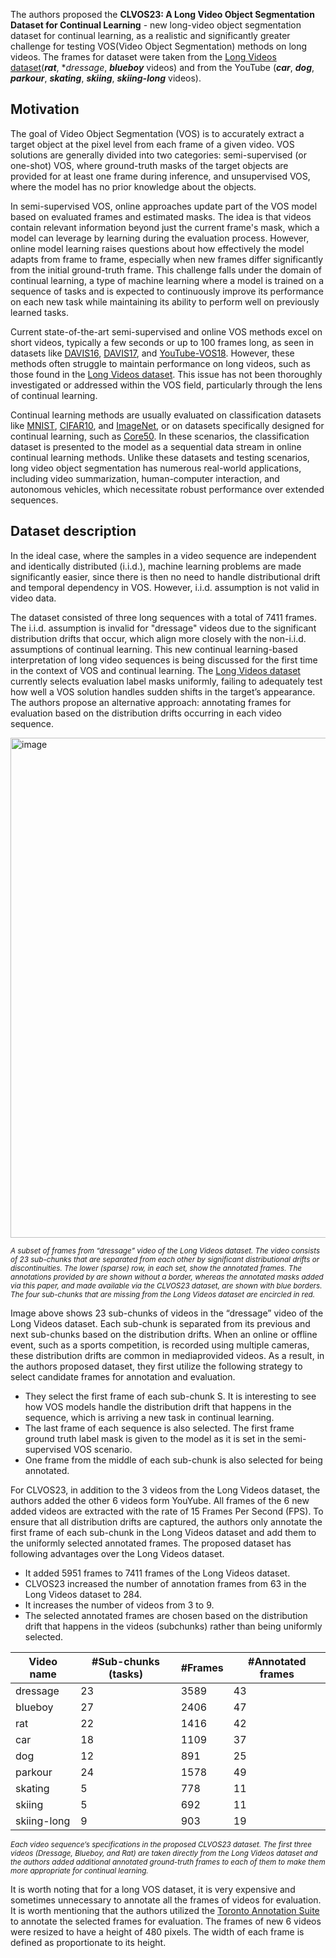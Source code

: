 The authors proposed the **CLVOS23: A Long Video Object Segmentation Dataset for Continual Learning** - new long-video object segmentation dataset for continual learning, as a realistic and significantly greater challenge for testing VOS(Video Object Segmentation) methods on long videos. The frames for dataset were taken from the [Long Videos dataset](https://www.kaggle.com/datasets/gvclsu/long-videos)(***rat***, **dressage*, ***blueboy*** videos) and from the YouTube (***car***, ***dog***, ***parkour***, ***skating***, ***skiing***, ***skiing-long*** videos).

## Motivation

The goal of Video Object Segmentation (VOS) is to accurately extract a target object at the pixel level from each frame of a given video. VOS solutions are generally divided into two categories: semi-supervised (or one-shot) VOS, where ground-truth masks of the target objects are provided for at least one frame during inference, and unsupervised VOS, where the model has no prior knowledge about the objects.

In semi-supervised VOS, online approaches update part of the VOS model based on evaluated frames and estimated masks. The idea is that videos contain relevant information beyond just the current frame's mask, which a model can leverage by learning during the evaluation process. However, online model learning raises questions about how effectively the model adapts from frame to frame, especially when new frames differ significantly from the initial ground-truth frame. This challenge falls under the domain of continual learning, a type of machine learning where a model is trained on a sequence of tasks and is expected to continuously improve its performance on each new task while maintaining its ability to perform well on previously learned tasks.

Current state-of-the-art semi-supervised and online VOS methods excel on short videos, typically a few seconds or up to 100 frames long, as seen in datasets like [DAVIS16](https://davischallenge.org/), [DAVIS17](https://davischallenge.org/), and [YouTube-VOS18](https://youtube-vos.org/). However, these methods often struggle to maintain performance on long videos, such as those found in the [Long Videos dataset](https://www.kaggle.com/datasets/gvclsu/long-videos). This issue has not been thoroughly investigated or addressed within the VOS field, particularly through the lens of continual learning.

Continual learning methods are usually evaluated on classification datasets like [MNIST](http://yann.lecun.com/exdb/mnist/), [CIFAR10](https://www.cs.toronto.edu/~kriz/cifar.html), and [ImageNet](https://www.image-net.org/), or on datasets specifically designed for continual learning, such as [Core50](https://vlomonaco.github.io/core50/). In these scenarios, the classification dataset is presented to the model as a sequential data stream in online continual learning methods. Unlike these datasets and testing scenarios, long video object segmentation has numerous real-world applications, including video summarization, human-computer interaction, and autonomous vehicles, which necessitate robust performance over extended sequences.

## Dataset description

In the ideal case, where the samples in a video sequence are independent and identically distributed (i.i.d.), machine learning problems are made significantly easier, since there is then no need to handle distributional drift and temporal dependency in VOS. However, i.i.d. assumption is not valid in video data.

The dataset consisted of three long sequences with a total of 7411 frames. The i.i.d. assumption is invalid for "dressage" videos due to the significant distribution drifts that occur, which align more closely with the non-i.i.d. assumptions of continual learning. This new continual learning-based interpretation of long video sequences is being discussed for the first time in the context of VOS and continual learning. The [Long Videos dataset](https://www.kaggle.com/datasets/gvclsu/long-videos) currently selects evaluation label masks uniformly, failing to adequately test how well a VOS solution handles sudden shifts in the target’s appearance. The authors propose an alternative approach: annotating frames for evaluation based on the distribution drifts occurring in each video sequence.

<img src="https://github.com/dataset-ninja/clvos23/assets/120389559/901b7f3a-9e3c-45ec-ac9b-693f1c9fc664" alt="image" width="800">

<span style="font-size: smaller; font-style: italic;">A subset of frames from “dressage” video of the Long Videos dataset. The video consists of 23 sub-chunks that are separated from each other by significant distributional drifts or discontinuities. The lower (sparse) row, in each set, show the annotated frames. The annotations provided by are shown without a border, whereas the annotated masks added via this paper, and made available via the
CLVOS23 dataset, are shown with blue borders. The four sub-chunks that are missing from the Long Videos dataset are encircled in red.</span>

Image above shows 23 sub-chunks of videos in the “dressage” video of the Long Videos dataset. Each sub-chunk is separated from its previous and next sub-chunks based on the distribution drifts. When an online or offline event, such as a sports competition, is recorded using multiple cameras, these distribution drifts are common in mediaprovided videos. As a result, in the authors proposed dataset, they first utilize the following strategy to select candidate frames for annotation and evaluation.

- They select the first frame of each sub-chunk S. It is interesting to see how VOS models handle the distribution drift that happens in the sequence, which is arriving a new task in continual learning.
- The last frame of each sequence is also selected. The first frame ground truth label mask is given to the model as it is set in the semi-supervised VOS scenario.
- One frame from the middle of each sub-chunk is also selected for being annotated.

For CLVOS23, in addition to the 3 videos from the Long Videos dataset, the authors added the other 6 videos form YouYube. All frames of the 6 new added videos are extracted with the rate of 15 Frames Per Second (FPS). To ensure that all distribution drifts are captured, the authors only annotate the first frame of each sub-chunk in the Long Videos dataset and add them to the uniformly selected annotated frames. The proposed dataset has following advantages over the Long Videos dataset.

- It added 5951 frames to 7411 frames of the Long Videos dataset.
- CLVOS23 increased the number of annotation frames from 63 in the Long Videos dataset to 284.
- It increases the number of videos from 3 to 9.
- The selected annotated frames are chosen based on the distribution drift that happens in the videos (subchunks) rather than being uniformly selected.

| Video name  | #Sub-chunks (tasks) | #Frames | #Annotated frames |
| ----------- | ------------------- | ------- | ----------------- |
| dressage    | 23                  | 3589    | 43                |
| blueboy     | 27                  | 2406    | 47                |
| rat         | 22                  | 1416    | 42                |
| car         | 18                  | 1109    | 37                |
| dog         | 12                  | 891     | 25                |
| parkour     | 24                  | 1578    | 49                |
| skating     | 5                   | 778     | 11                |
| skiing      | 5                   | 692     | 11                |
| skiing-long | 9                   | 903     | 19                |

<span style="font-size: smaller; font-style: italic;">Each video sequence’s specifications in the proposed CLVOS23 dataset. The first three videos (Dressage, Blueboy, and Rat) are taken directly from the Long Videos dataset and the authors added additional annotated ground-truth frames to each of them to make them more appropriate for continual learning.</span>

It is worth noting that for a long VOS dataset, it is very expensive and sometimes unnecessary to annotate all the frames of videos for evaluation. It is worth mentioning that the authors utilized the [Toronto Annotation Suite](https://keymakr.com/) to annotate the selected frames for evaluation. The frames of new 6 videos were resized to have a height of 480 pixels. The width of each frame is defined as proportionate to its height.
